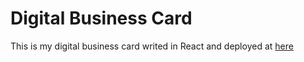 # Digital Business Card

This is my digital business card writed in React and deployed at [here](https://digital-business-card-beryl.vercel.app/)
